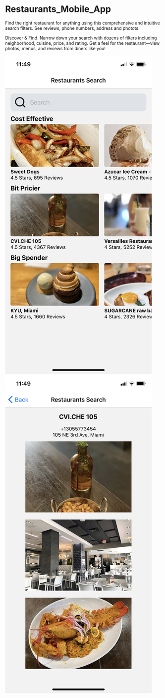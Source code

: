 # Restaurants_Mobile_App


Find the right restaurant for anything using this comprehensive and intuitive search filters. See reviews, phone numbers, address and photots.

Discover & Find. Narrow down your search with dozens of filters including neighborhood, cuisine, price, and rating. Get a feel for the restaurant—view photos, menus, and reviews from diners like you!


![Screenshot](search.png)
![Screenshot](detail.png)
